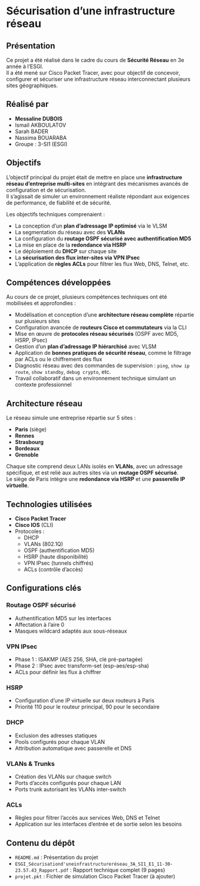 # Sécurisation d’une infrastructure réseau

## Présentation

Ce projet a été réalisé dans le cadre du cours de **Sécurité Réseau** en 3e année à l’ESGI.  
Il a été mené sur Cisco Packet Tracer, avec pour objectif de concevoir, configurer et sécuriser une infrastructure réseau interconnectant plusieurs sites géographiques.

## Réalisé par

- **Messaline DUBOIS**  
- Ismail AKBOULATOV  
- Sarah BADER  
- Nassima BOUARABA  
- Groupe : 3-SI1 (ESGI)



##  Objectifs

L’objectif principal du projet était de mettre en place une **infrastructure réseau d’entreprise multi-sites** en intégrant des mécanismes avancés de configuration et de sécurisation.  
Il s’agissait de simuler un environnement réaliste répondant aux exigences de performance, de fiabilité et de sécurité.

Les objectifs techniques comprenaient :

- La conception d’un **plan d’adressage IP optimisé** via le VLSM
- La segmentation du réseau avec des **VLANs**
- La configuration du **routage OSPF sécurisé avec authentification MD5**
- La mise en place de la **redondance via HSRP**
- Le déploiement du **DHCP** sur chaque site
- La **sécurisation des flux inter-sites via VPN IPsec**
- L’application de **règles ACLs** pour filtrer les flux Web, DNS, Telnet, etc.


##  Compétences développées

Au cours de ce projet, plusieurs compétences techniques ont été mobilisées et approfondies :

- Modélisation et conception d’une **architecture réseau complète** répartie sur plusieurs sites
- Configuration avancée de **routeurs Cisco et commutateurs** via la CLI
- Mise en œuvre de **protocoles réseau sécurisés** (OSPF avec MD5, HSRP, IPsec)
- Gestion d’un **plan d’adressage IP hiérarchisé** avec VLSM
- Application de **bonnes pratiques de sécurité réseau**, comme le filtrage par ACLs ou le chiffrement des flux
- Diagnostic réseau avec des commandes de supervision : `ping`, `show ip route`, `show standby`, `debug crypto`, etc.
- Travail collaboratif dans un environnement technique simulant un contexte professionnel



##  Architecture réseau

Le réseau simule une entreprise répartie sur 5 sites :

- **Paris** (siège)
- **Rennes**
- **Strasbourg**
- **Bordeaux**
- **Grenoble**

Chaque site comprend deux LANs isolés en **VLANs**, avec un adressage spécifique, et est relié aux autres sites via un **routage OSPF sécurisé**.  
Le siège de Paris intègre une **redondance via HSRP** et une **passerelle IP virtuelle**.



##  Technologies utilisées

- **Cisco Packet Tracer**
- **Cisco IOS** (CLI)
- Protocoles :
  - DHCP
  - VLANs (802.1Q)
  - OSPF (authentification MD5)
  - HSRP (haute disponibilité)
  - VPN IPsec (tunnels chiffrés)
  - ACLs (contrôle d’accès)



##  Configurations clés

###  Routage OSPF sécurisé
- Authentification MD5 sur les interfaces
- Affectation à l’aire 0
- Masques wildcard adaptés aux sous-réseaux

###  VPN IPsec
- Phase 1 : ISAKMP (AES 256, SHA, clé pré-partagée)
- Phase 2 : IPsec avec transform-set (esp-aes/esp-sha)
- ACLs pour définir les flux à chiffrer

###  HSRP
- Configuration d’une IP virtuelle sur deux routeurs à Paris
- Priorité 110 pour le routeur principal, 90 pour le secondaire

###  DHCP
- Exclusion des adresses statiques
- Pools configurés pour chaque VLAN
- Attribution automatique avec passerelle et DNS

###  VLANs & Trunks
- Création des VLANs sur chaque switch
- Ports d’accès configurés pour chaque LAN
- Ports trunk autorisant les VLANs inter-switch

###  ACLs
- Règles pour filtrer l’accès aux services Web, DNS et Telnet
- Application sur les interfaces d’entrée et de sortie selon les besoins



##  Contenu du dépôt

- `README.md` : Présentation du projet
- `ESGI_Sécurisationd'uneinfrastructureréseau_3A_SI1_E1_11-30-23.57.43_Rapport.pdf` : Rapport technique complet (9 pages)
- `projet.pkt` : Fichier de simulation Cisco Packet Tracer (à ajouter)


